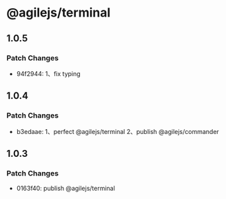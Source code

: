 # @agilejs/terminal

## 1.0.5

### Patch Changes

- 94f2944: 1、fix typing

## 1.0.4

### Patch Changes

- b3edaae: 1、perfect @agilejs/terminal
  2、publish @agilejs/commander

## 1.0.3

### Patch Changes

- 0163f40: publish @agilejs/terminal
